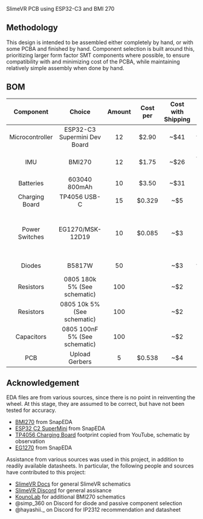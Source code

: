 SlimeVR PCB using ESP32-C3 and BMI 270
## Methodology
This design is intended to be assembled either completely by hand, or with some PCBA and finished by hand. Component selection is built around this, prioritizing larger form factor SMT components where possible, to ensure compatibility with and minimizing cost of the PCBA, while maintaining relatively simple assembly when done by hand.
## BOM
|    Component    |            Choice            | Amount | Cost per | Cost with Shipping |                                                                           Quick Link                                                                                                            |
|:---------------:|:----------------------------:|:------:|:--------:|:------------------:|:----------------------------------------------------------------------------------------------------------------------------------------------------------------------------------------------------------------:|
| Microcontroller | ESP32-C3 Supermini Dev Board | 12     | $2.90    | ~$41               | [AliExpress](https://www.aliexpress.com/item/1005005877531694.html), [Schematic](https://web.archive.org/web/20240114192237/https://www.tindie.com/products/adz1122/esp32-c3-development-board-esp32-supermini/) |
| IMU             | BMI270                       | 12     | $1.75    | ~$26               | [AliExpress](https://www.aliexpress.com/item/1005005001642144.html), [Datasheet](https://web.archive.org/web/20240114195617/https://www.mouser.ca/datasheet/2/783/bst_bmi270_ds000-2529306.pdf), [Schematic](https://web.archive.org/web/20240115041534/http://cdn.kouno.xyz/pKyF5w64.pdf) |
| Batteries       | 603040 800mAh                | 10     | $3.50    | ~$31               | [AliExpress](https://www.aliexpress.com/item/1005005413532176.html)                                                                                                                             |
| Charging Board  | TP4056 USB-C                 | 15     | $0.329   | ~$5                | [AliExpress](https://www.aliexpress.com/item/1005005708749053.html)                                                                                                                             |
| Power Switches  | EG1270/MSK-12D19             | 10     | $0.085   | ~$3                | [EG Datasheet](https://www.snapeda.com/parts/EG1270/E-Switch/datasheet/), [MSK Datasheet](http://www.intechswitch.com/products/SideKnobToggleslideswitchseries/641.html), [MSK AliExpress](https://www.aliexpress.com/item/1005006241343643.html) |
| Diodes          | B5817W                       | 50     |          | ~$3                | [AliExpress](https://www.aliexpress.com/item/1005005562043696.html), [Datasheet](https://jlcpcb.com/partdetail/Hongjiacheng-B5817W/C7420328)                                                    |
| Resistors       | 0805 180k 5% (See schematic) | 100    |          | ~$2                | [AliExpress](https://www.aliexpress.com/item/4000996637737.html)                                                                                                                                |
| Resistors       | 0805 10k 5% (See schematic)  | 100    |          | ~$2                | [AliExpress](https://www.aliexpress.com/item/4000996637737.html)                                                                                                                                |
| Capacitors      | 0805 100nF 5% (See schematic)| 100    |          | ~$2                | [AliExpress](https://www.aliexpress.com/item/1005006285113165.html)                                                                                                                             |
| PCB             | Upload Gerbers               | 5      | $0.538   | ~$4                | [JLCPCB](https://jlcpcb.com/)                                                                                                                                                                   |
## Acknowledgement
EDA files are from various sources, since there is no point in reinventing the wheel. At this stage, they are assumed to be correct, but have not been tested for accuracy.
- [BMI270](https://www.snapeda.com/parts/BMI270/Bosch%20Sensortec/view-part/) from SnapEDA
- [ESP32 C2 SuperMini](https://www.snapeda.com/parts/ESP32-C3%20SuperMini/Espressif%20Systems/view-part/) from SnapEDA
- [TP4056 Charging Board](https://www.youtube.com/watch?v=d5fERUHO1Lw) footprint copied from YouTube, schematic by observation
- [EG1270](https://www.snapeda.com/parts/EG1270/E-Switch/view-part/) from SnapEDA

Assistance from various sources was used in this project, in addition to readily available datasheets. In particular, the following people and sources have contributed to this project:
- [SlimeVR Docs](https://docs.slimevr.dev/diy/index.html) for general SlimeVR schematics
- [SlimeVR Discord](https://discord.gg/SlimeVR) for general assisance
- [KounoLab](https://store.kouno.xyz/products/bmi270-breakout-board) for additional BMI270 schematics
- @simp_360 on Discord for diode and passive component selection
- @hayashii._ on Discord for IP2312 recommendation and datasheet
